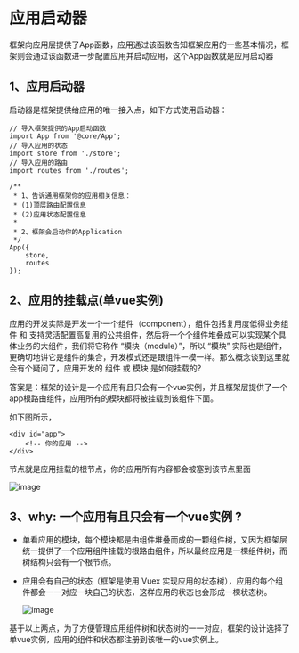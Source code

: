 # 应用启动器
框架向应用层提供了App函数，应用通过该函数告知框架应用的一些基本情况，框架则会通过该函数进一步配置应用并启动应用，这个App函数就是应用启动器

## 1、应用启动器
启动器是框架提供给应用的唯一接入点，如下方式使用启动器：
```
// 导入框架提供的App启动函数
import App from '@core/App';
// 导入应用的状态
import store from './store';
// 导入应用的路由
import routes from './routes';

/**
 * 1、告诉通用框架你的应用相关信息：
 * (1)顶层路由配置信息
 * (2)应用状态配置信息
 * 
 * 2、框架会启动你的Application
 */
App({
    store,
    routes
});
```

## 2、应用的挂载点(单vue实例)

应用的开发实际是开发一个一个组件（component），组件包括复用度低得业务组件 和 支持灵活配置高复用的公共组件，然后将一个个组件堆叠成可以实现某个具体业务的大组件，我们将它称作 “模块（module）”，所以 “模块” 实际也是组件，更确切地讲它是组件的集合，开发模式还是跟组件一模一样。那么概念谈到这里就会有个疑问了，应用开发的 组件 或 模块 是如何挂载的?

答案是：框架的设计是一个应用有且只会有一个vue实例，并且框架层提供了一个app根路由组件，应用所有的模块都将被挂载到该组件下面。

如下图所示，
```
<div id="app">
    <!-- 你的应用 -->
</div>
```
节点就是应用挂载的根节点，你的应用所有内容都会被塞到该节点里面

![image](https://github.com/linmingdao/v-bonjour/raw/doc/doc/assets/app_mount.png)

## 3、why: 一个应用有且只会有一个vue实例 ?

* 单看应用的模块，每个模块都是由组件堆叠而成的一颗组件树，又因为框架层统一提供了一个应用组件挂载的根路由组件，所以最终应用是一棵组件树，而树结构只会有一个根节点。

* 应用会有自己的状态（框架是使用 Vuex 实现应用的状态树），应用的每个组件都会一一对应一块自己的状态，这样应用的状态也会形成一棵状态树。

   ![image](https://github.com/linmingdao/v-bonjour/raw/doc/doc/assets/app_tree.png)

基于以上两点，为了方便管理应用组件树和状态树的一一对应，框架的设计选择了单vue实例，应用的组件和状态都注册到该唯一的vue实例上。